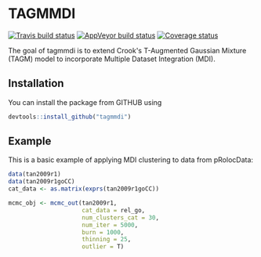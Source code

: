 
<!-- README.md is generated from README.Rmd. Please edit that file -->
TAGMMDI
============

[![Travis build status](https://travis-ci.org/stcolema/BayesicGibbs.svg?branch=master)](https://travis-ci.org/stcolema/BayesicGibbs) [![AppVeyor build status](https://ci.appveyor.com/api/projects/status/github/stcolema/BayesicGibbs?branch=master&svg=true)](https://ci.appveyor.com/project/stcolema/BayesicGibbs) [![Coverage status](https://codecov.io/gh/stcolema/BayesicGibbs/branch/master/graph/badge.svg)](https://codecov.io/github/stcolema/BayesicGibbs?branch=master)

The goal of tagmmdi is to extend Crook's T-Augmented Gaussian Mixture (TAGM) model to incorporate Multiple Dataset Integration (MDI).

Installation
------------

You can install the package from GITHUB using
``` r
devtools::install_github("tagmmdi")
```

Example
-------

This is a basic example of applying MDI clustering to data from pRolocData:

``` r
data(tan2009r1)
data(tan2009r1goCC)
cat_data <- as.matrix(exprs(tan2009r1goCC))

mcmc_obj <- mcmc_out(tan2009r1,
                     cat_data = rel_go,
                     num_clusters_cat = 30,
                     num_iter = 5000,
                     burn = 1000,
                     thinning = 25,
                     outlier = T)

```
